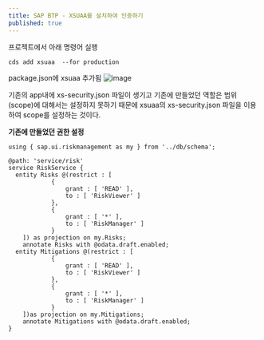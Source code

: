 ```yaml
---
title: SAP BTP - XSUAA를 설치하여 인증하기
published: true
---
```


프로젝트에서 아래 명령어 실행
```
cds add xsuaa  --for production
```

package.json에 xsuaa 추가됨
![image](https://github.com/BJSNuruhee/levelup/assets/88364980/c3569e6c-de09-469e-8e4e-66c42bc45783)

기존의 app내에 xs-security.json 파일이 생기고 기존에 만들었던 역할은 범위(scope)에 대해서는 설정하지 못하기 때문에 xsuaa의 xs-security.json 파일을 이용하여 scope를 설정하는 것이다.

**기존에 만들었던 권한 설정**
```
using { sap.ui.riskmanagement as my } from '../db/schema';

@path: 'service/risk'
service RiskService {
  entity Risks @(restrict : [
            {
                grant : [ 'READ' ],
                to : [ 'RiskViewer' ]
            },
            {
                grant : [ '*' ],
                to : [ 'RiskManager' ]
            }
    ]) as projection on my.Risks;
    annotate Risks with @odata.draft.enabled;
  entity Mitigations @(restrict : [
            {
                grant : [ 'READ' ],
                to : [ 'RiskViewer' ]
            },
            {
                grant : [ '*' ],
                to : [ 'RiskManager' ]
            }
    ])as projection on my.Mitigations;
    annotate Mitigations with @odata.draft.enabled;
}
```
